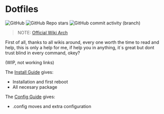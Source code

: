 # Dotfiles
![GitHub](https://img.shields.io/github/license/DeathGabox/DotFiles?color=green&logo=GitBook&logoColor=red&style=for-the-badge)
![GitHub Repo stars](https://img.shields.io/github/stars/DeathGabox/DotFiles?color=9cf&label=Stars%20%3C3&logo=github&logoColor=black&style=for-the-badge)
![GitHub commit activity (branch)](https://img.shields.io/github/commit-activity/m/DeathGabox/DotFiles/main?color=blueviolet&label=Commit&logo=github&logoColor=black&style=for-the-badge)

> NOTE: [Official Wiki Arch](https://wiki.archlinux.org/)

First of all, thanks to all wikis around, every one worth the time to read and help, this is only a help for me, if help you in anything, it´s great but dont trust blind in every command, okey?

(WIP, not working links)

The [Install Guide]() gives:
- Installation and first reboot
- All necesary package

The [Config Guide]() gives:
- .config moves and extra configuration
